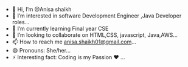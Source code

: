 - 👋 Hi, I’m @Anisa shaikh
- 👀 I’m interested in software Development Engineer ,Java Developer roles...
- 🌱 I’m currently learning Final year CSE
- 💞️ I’m looking to collaborate on HTML,CSS, javascript, Java,AWS...
- 📫 How to reach me anisa.shaikh01@gmail.com...
- 😄 Pronouns: She/her...
- ⚡ Interesting fact: Coding is my Passion ❤️ ...

<!---
Annu012/Annu012 is a ✨ special ✨ repository because its `README.md` (this file) appears on your GitHub profile.
You can click the Preview link to take a look at your changes.
--->
